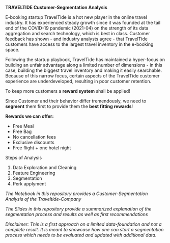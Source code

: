 **TRAVELTIDE Customer-Segmentation Analysis** 

E-booking startup TravelTide is a hot new player in the online travel industry. It has experienced steady growth since it was founded at the tail end of the COVID-19 pandemic (2021-04) on the strength of its data aggregation and search technology, which is best in class. Customer feedback has shown - and industry analysts agree - that TravelTide customers have access to the largest travel inventory in the e-booking space.

Following the startup playbook, TravelTide has maintained a hyper-focus on building an unfair advantage along a limited number of dimensions - in this case, building the biggest travel inventory and making it easily searchable. Because of this narrow focus, certain aspects of the TravelTide customer experience are underdeveloped, resulting in poor customer retention.

To keep more customers a **reward system** shall be applied!

Since Customer and their behavior differ tremendously, we need to **segment** them first to provide them the **best fitting rewards**!

**Rewards we can offer:**


*   Free Meal
*   Free Bag
*   No cancellation fees
*   Exclusive discounts
*   Free flight + one hotel night

Steps of Analysis

1.   Data Exploration and Cleaning
2.   Feature Engineering
3.   Segmentation
4.   Perk applyment


*The Notebook in this repository provides a Customer-Segmentation Analysis of the Traveltide-Company*

*The Slides in this repository provide a summarized explanation of the segmentation process and results as well as first recommendations*

*Disclaimer: This is a first approach on a limited data-foundation and not a complete result. It is meant to showcase how one can start a segmentation process which needs to be evaluated and updated with additional data.*
